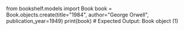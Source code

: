 from bookshelf.models import Book
book = Book.objects.create(title="1984", author="George Orwell", publication_year=1949)
print(book)  # Expected Output: Book object (1)
